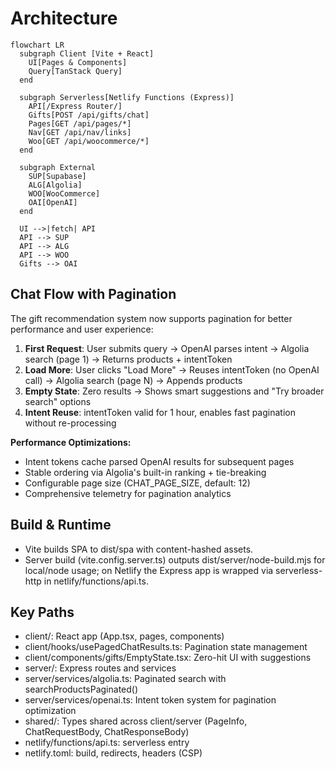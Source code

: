 # Architecture

```mermaid
flowchart LR
  subgraph Client [Vite + React]
    UI[Pages & Components]
    Query[TanStack Query]
  end

  subgraph Serverless[Netlify Functions (Express)]
    API[/Express Router/]
    Gifts[POST /api/gifts/chat]
    Pages[GET /api/pages/*]
    Nav[GET /api/nav/links]
    Woo[GET /api/woocommerce/*]
  end

  subgraph External
    SUP[Supabase]
    ALG[Algolia]
    WOO[WooCommerce]
    OAI[OpenAI]
  end

  UI -->|fetch| API
  API --> SUP
  API --> ALG
  API --> WOO
  Gifts --> OAI
```

## Chat Flow with Pagination

The gift recommendation system now supports pagination for better performance and user experience:

1. **First Request**: User submits query → OpenAI parses intent → Algolia search (page 1) → Returns products + intentToken
2. **Load More**: User clicks "Load More" → Reuses intentToken (no OpenAI call) → Algolia search (page N) → Appends products
3. **Empty State**: Zero results → Shows smart suggestions and "Try broader search" options
4. **Intent Reuse**: intentToken valid for 1 hour, enables fast pagination without re-processing

**Performance Optimizations:**
- Intent tokens cache parsed OpenAI results for subsequent pages
- Stable ordering via Algolia's built-in ranking + tie-breaking
- Configurable page size (CHAT_PAGE_SIZE, default: 12)
- Comprehensive telemetry for pagination analytics

## Build & Runtime
- Vite builds SPA to dist/spa with content-hashed assets.
- Server build (vite.config.server.ts) outputs dist/server/node-build.mjs for local/node usage; on Netlify the Express app is wrapped via serverless-http in netlify/functions/api.ts.

## Key Paths
- client/: React app (App.tsx, pages, components)
- client/hooks/usePagedChatResults.ts: Pagination state management
- client/components/gifts/EmptyState.tsx: Zero-hit UI with suggestions
- server/: Express routes and services
- server/services/algolia.ts: Paginated search with searchProductsPaginated()
- server/services/openai.ts: Intent token system for pagination optimization
- shared/: Types shared across client/server (PageInfo, ChatRequestBody, ChatResponseBody)
- netlify/functions/api.ts: serverless entry
- netlify.toml: build, redirects, headers (CSP)
